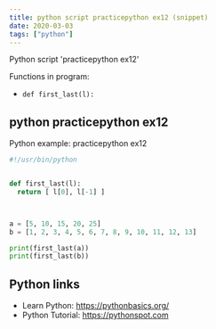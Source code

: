 ```yaml
---
title: python script practicepython ex12 (snippet)
date: 2020-03-03
tags: ["python"]
---
```

Python script 'practicepython ex12'

Functions in program: 
* `def first_last(l):`

## python practicepython ex12

Python example: practicepython ex12

```python
#!/usr/bin/python


def first_last(l):
  return [ l[0], l[-1] ]



a = [5, 10, 15, 20, 25]
b = [1, 2, 3, 4, 5, 6, 7, 8, 9, 10, 11, 12, 13]

print(first_last(a))
print(first_last(b))


```

## Python links

- Learn Python: https://pythonbasics.org/
- Python Tutorial: https://pythonspot.com
